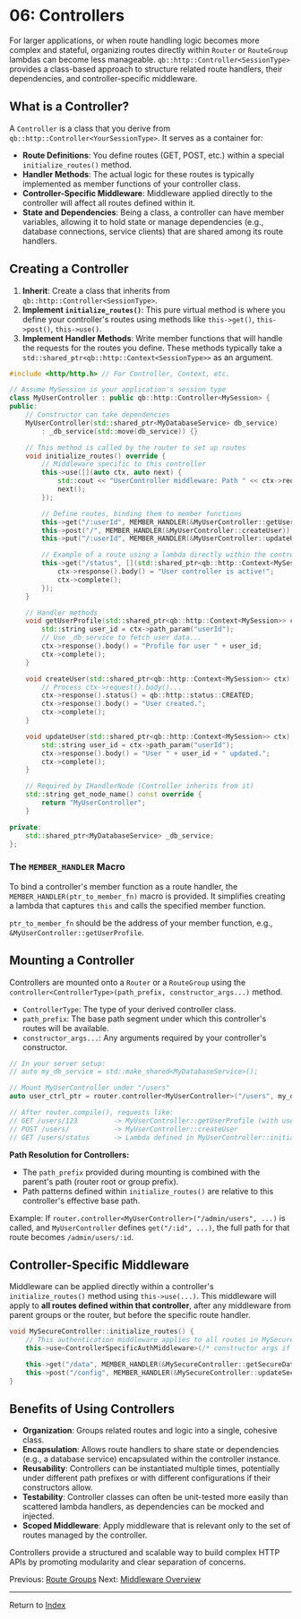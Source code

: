 # 06: Controllers

For larger applications, or when route handling logic becomes more complex and stateful, organizing routes directly within `Router` or `RouteGroup` lambdas can become less manageable. `qb::http::Controller<SessionType>` provides a class-based approach to structure related route handlers, their dependencies, and controller-specific middleware.

## What is a Controller?

A `Controller` is a class that you derive from `qb::http::Controller<YourSessionType>`. It serves as a container for:

-   **Route Definitions**: You define routes (GET, POST, etc.) within a special `initialize_routes()` method.
-   **Handler Methods**: The actual logic for these routes is typically implemented as member functions of your controller class.
-   **Controller-Specific Middleware**: Middleware applied directly to the controller will affect all routes defined within it.
-   **State and Dependencies**: Being a class, a controller can have member variables, allowing it to hold state or manage dependencies (e.g., database connections, service clients) that are shared among its route handlers.

## Creating a Controller

1.  **Inherit**: Create a class that inherits from `qb::http::Controller<SessionType>`.
2.  **Implement `initialize_routes()`**: This pure virtual method is where you define your controller's routes using methods like `this->get()`, `this->post()`, `this->use()`.
3.  **Implement Handler Methods**: Write member functions that will handle the requests for the routes you define. These methods typically take a `std::shared_ptr<qb::http::Context<SessionType>>` as an argument.

```cpp
#include <http/http.h> // For Controller, Context, etc.

// Assume MySession is your application's session type
class MyUserController : public qb::http::Controller<MySession> {
public:
    // Constructor can take dependencies
    MyUserController(std::shared_ptr<MyDatabaseService> db_service)
        : _db_service(std::move(db_service)) {}

    // This method is called by the router to set up routes
    void initialize_routes() override {
        // Middleware specific to this controller
        this->use([](auto ctx, auto next) {
            std::cout << "UserController middleware: Path " << ctx->request().uri().path() << std::endl;
            next();
        });

        // Define routes, binding them to member functions
        this->get("/:userId", MEMBER_HANDLER(&MyUserController::getUserProfile));
        this->post("/", MEMBER_HANDLER(&MyUserController::createUser));
        this->put("/:userId", MEMBER_HANDLER(&MyUserController::updateUser));

        // Example of a route using a lambda directly within the controller
        this->get("/status", [](std::shared_ptr<qb::http::Context<MySession>> ctx) {
            ctx->response().body() = "User controller is active!";
            ctx->complete();
        });
    }

    // Handler methods
    void getUserProfile(std::shared_ptr<qb::http::Context<MySession>> ctx) {
        std::string user_id = ctx->path_param("userId");
        // Use _db_service to fetch user data...
        ctx->response().body() = "Profile for user " + user_id;
        ctx->complete();
    }

    void createUser(std::shared_ptr<qb::http::Context<MySession>> ctx) {
        // Process ctx->request().body()...
        ctx->response().status() = qb::http::status::CREATED;
        ctx->response().body() = "User created.";
        ctx->complete();
    }

    void updateUser(std::shared_ptr<qb::http::Context<MySession>> ctx) {
        std::string user_id = ctx->path_param("userId");
        ctx->response().body() = "User " + user_id + " updated.";
        ctx->complete();
    }

    // Required by IHandlerNode (Controller inherits from it)
    std::string get_node_name() const override {
        return "MyUserController";
    }

private:
    std::shared_ptr<MyDatabaseService> _db_service;
};
```

### The `MEMBER_HANDLER` Macro

To bind a controller's member function as a route handler, the `MEMBER_HANDLER(ptr_to_member_fn)` macro is provided. It simplifies creating a lambda that captures `this` and calls the specified member function.

`ptr_to_member_fn` should be the address of your member function, e.g., `&MyUserController::getUserProfile`.

## Mounting a Controller

Controllers are mounted onto a `Router` or a `RouteGroup` using the `controller<ControllerType>(path_prefix, constructor_args...)` method.

-   `ControllerType`: The type of your derived controller class.
-   `path_prefix`: The base path segment under which this controller's routes will be available.
-   `constructor_args...`: Any arguments required by your controller's constructor.

```cpp
// In your server setup:
// auto my_db_service = std::make_shared<MyDatabaseService>();

// Mount MyUserController under "/users"
auto user_ctrl_ptr = router.controller<MyUserController>("/users", my_db_service);

// After router.compile(), requests like:
// GET /users/123         -> MyUserController::getUserProfile (with userId="123")
// POST /users/           -> MyUserController::createUser
// GET /users/status      -> Lambda defined in MyUserController::initialize_routes
```

**Path Resolution for Controllers:**

-   The `path_prefix` provided during mounting is combined with the parent's path (router root or group prefix).
-   Path patterns defined within `initialize_routes()` are relative to this controller's effective base path.

Example:
If `router.controller<MyUserController>("/admin/users", ...)` is called,
and `MyUserController` defines `get("/:id", ...)`, the full path for that route becomes `/admin/users/:id`.

## Controller-Specific Middleware

Middleware can be applied directly within a controller's `initialize_routes()` method using `this->use(...)`. This middleware will apply to **all routes defined within that controller**, after any middleware from parent groups or the router, but before the specific route handler.

```cpp
void MySecureController::initialize_routes() {
    // This authentication middleware applies to all routes in MySecureController
    this->use<ControllerSpecificAuthMiddleware>(/* constructor args if any */);

    this->get("/data", MEMBER_HANDLER(&MySecureController::getSecureData));
    this->post("/config", MEMBER_HANDLER(&MySecureController::updateSecureConfig));
}
```

## Benefits of Using Controllers

-   **Organization**: Groups related routes and logic into a single, cohesive class.
-   **Encapsulation**: Allows route handlers to share state or dependencies (e.g., a database service) encapsulated within the controller instance.
-   **Reusability**: Controllers can be instantiated multiple times, potentially under different path prefixes or with different configurations if their constructors allow.
-   **Testability**: Controller classes can often be unit-tested more easily than scattered lambda handlers, as dependencies can be mocked and injected.
-   **Scoped Middleware**: Apply middleware that is relevant only to the set of routes managed by the controller.

Controllers provide a structured and scalable way to build complex HTTP APIs by promoting modularity and clear separation of concerns.

Previous: [Route Groups](./05-route-groups.md)
Next: [Middleware Overview](./07-middleware.md)

---
Return to [Index](./README.md) 